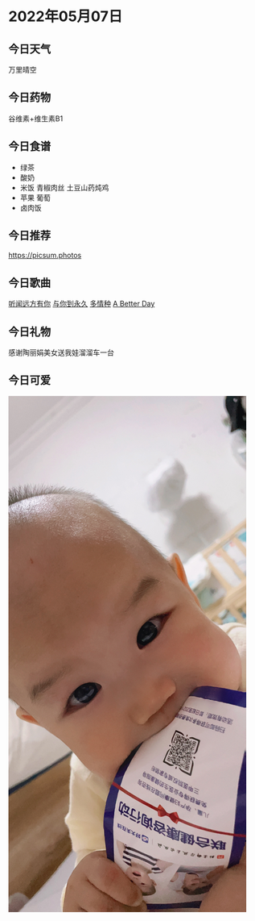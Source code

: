 # 2022年05月07日

## 今日天气

万里晴空

## 今日药物

谷维素+维生素B1

## 今日食谱

- 绿茶
- 酸奶
- 米饭 青椒肉丝 土豆山药炖鸡
- 苹果 葡萄
- 卤肉饭

## 今日推荐

<https://picsum.photos>

## 今日歌曲

[听闻远方有你](https://c.y.qq.com/base/fcgi-bin/u?__=CvORylH)
[与你到永久](https://music.163.com/song?id=156910&userid=93993967)
[多情种](https://music.163.com/song?id=25729605&userid=93993967)
[A Better Day](https://music.163.com/song?id=29592309&userid=93993967)

## 今日礼物

感谢陶丽娟美女送我娃溜溜车一台

## 今日可爱

![](./2022-05-08-09-34-51.png)
